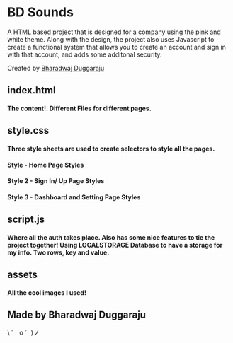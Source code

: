 # BD Sounds

A HTML based project that is designed for a company using the pink and white theme. Along with the design, the project also uses Javascript to create a functional system that allows you to create an account and sign in with that account, and adds some additonal security.

Created by [Bharadwaj Duggaraju](https://instagram.com/bharadwaj_duggaraju/)

## index.html

#### The content!. Different Files for different pages.

## style.css

#### Three style sheets are used to create selectors to style all the pages.

#### Style - Home Page Styles
#### Style 2 - Sign In/ Up Page Styles
#### Style 3 - Dashboard and Setting Page Styles

##  script.js

#### Where all the auth takes place. Also has some nice features to tie the project together! Using LOCALSTORAGE Database to have a storage for my info. Two rows, key and value.

## assets

#### All the cool images I used! 

## Made by Bharadwaj Duggaraju

\ ゜ o ゜)ノ
